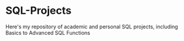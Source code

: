 # SQL-Projects
Here's my repository of academic and personal SQL projects, including Basics to Advanced SQL Functions
